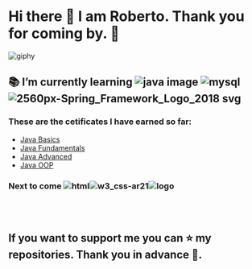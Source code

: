 # Hi there 👋 I am Roberto. Thank you for coming by. :pray:
![giphy](https://user-images.githubusercontent.com/100959760/232742710-5e17888c-dc97-4de3-a952-78da123413ec.gif)
<br>

## :books: I’m currently learning ![java image](https://user-images.githubusercontent.com/100959760/232734995-620de049-c11b-4a9e-81a0-473b74bb7778.png)  ![mysql](https://user-images.githubusercontent.com/100959760/232744697-480a3292-7d04-498e-b4a0-eb6e3deeca8c.png) ![2560px-Spring_Framework_Logo_2018 svg](https://user-images.githubusercontent.com/100959760/232745189-c51d916e-d29b-4100-bbf8-c61abda89a86.png) 

### These are the cetificates I have earned so far: 
-  [Java Basics](https://softuni.bg/certificates/details/125160/ade37b33)
-  [Java Fundamentals](https://softuni.bg/certificates/details/169293/1fb49d57)
-  [Java Advanced](https://softuni.bg/certificates/details/161836/67400029)
-  [Java OOP](https://softuni.bg/certificates/details/168988/1526a52d)

### Next to come ![html](https://user-images.githubusercontent.com/100959760/232748040-3883f02b-d4f5-43a2-87fe-b7be41a9d4f9.jpg)![w3_css-ar21](https://user-images.githubusercontent.com/100959760/232748638-71feb243-b0cd-4e3d-a98a-71d19ba6c2cb.png)![logo](https://user-images.githubusercontent.com/100959760/232751243-f517dea5-f3de-4fe6-ae75-810ca937dc41.png)
<br>
<br>

## If you want to support me you can :star: my repositories. Thank you in advance 🙏.


<!--
**RobSunnn/RobSunnn** is a ✨ _special_ ✨ repository because its `README.md` (this file) appears on your GitHub profile.

Here are some ideas to get you started:


- 🔭 I’m currently working on ...
- 🌱 I’m currently learning ...
- 👯 I’m looking to collaborate on ...
- 🤔 I’m looking for help with ...
- 💬 Ask me about ...
- 📫 How to reach me: ...
- 😄 Pronouns: ...
- ⚡ Fun fact: ...
-->
